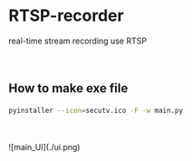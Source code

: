 # RTSP-recorder
real-time stream recording use RTSP
<br>
<br>
<br>

## How to make exe file
```bash
pyinstaller --icon=secutv.ico -F -w main.py
```

<br>
<br>
![main_UI](./ui.png)